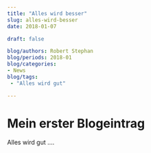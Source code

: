 ```yaml
---
title: "Alles wird besser"  
slug: alles-wird-besser
date: 2018-01-07

draft: false

blog/authors: Robert Stephan
blog/periods: 2018-01
blog/categories: 
- News
blog/tags:
 - "Alles wird gut"

---
```

# Mein erster Blogeintrag
Alles wird gut ....